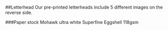 ##Letterhead
Our pre-printed letterheads include 5 different images on the reverse side.

###Paper stock
Mohawk ultra white Superfine Eggshell 118gsm